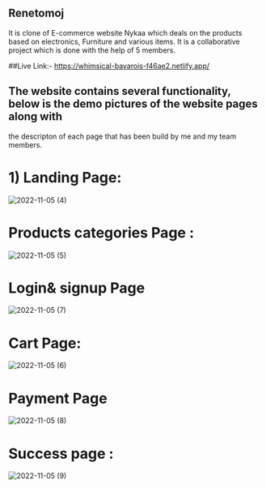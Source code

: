 ## Renetomoj
It is clone of E-commerce website Nykaa which deals on the products based on electronics, Furniture and various items. It is a collaborative project which is done with the help of 5 members.

##Live Link:- https://whimsical-bavarois-f46ae2.netlify.app/

## The website contains several functionality, below is the demo pictures of the website pages along with 
   the descripton of each page that has been build by me and my team members.

# 1) Landing Page:

   
![2022-11-05 (4)](https://user-images.githubusercontent.com/105919527/200121493-76f5c084-24ed-48e6-9098-80d33db628bd.png)

# Products categories Page :
![2022-11-05 (5)](https://user-images.githubusercontent.com/105919527/200121519-e7b743f4-ec14-420c-a27f-83baaed41814.png)

# Login& signup Page 

![2022-11-05 (7)](https://user-images.githubusercontent.com/105919527/200121530-10e65e75-786a-46a9-b01a-168910f73ec1.png)

# Cart Page: 
![2022-11-05 (6)](https://user-images.githubusercontent.com/105919527/200121596-b9d1b571-0831-47f9-afd9-b613366d9640.png)


# Payment Page 
![2022-11-05 (8)](https://user-images.githubusercontent.com/105919527/200121549-c16f403d-d1f0-4888-a1f6-1530d881f3e2.png)

# Success page :
![2022-11-05 (9)](https://user-images.githubusercontent.com/105919527/200121621-e6911000-8919-4e4e-8ca6-1b4cdc18e77c.png)
